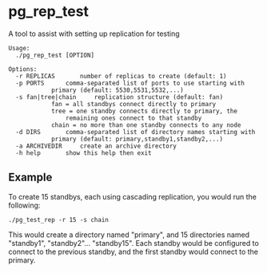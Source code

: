 pg_rep_test
===========

A tool to assist with setting up replication for testing

	Usage:
	  ./pg_rep_test [OPTION]
	
	Options:
	  -r REPLICAS		number of replicas to create (default: 1)
	  -p PORTS		comma-separated list of ports to use starting with
				primary (default: 5530,5531,5532,...)
	  -s fan|tree|chain 	replication structure (default: fan)
				fan = all standbys connect directly to primary
				tree = one standby connects directly to primary, the
					remaining ones connect to that standby
				chain = no more than one standby connects to any node
	  -d DIRS		comma-separated list of directory names starting with
				primary (default: primary,standby1,standby2,...)
	  -a ARCHIVEDIR		create an archive directory
	  -h help		show this help then exit

## Example

To create 15 standbys, each using cascading replication, you would run the following:

`./pg_test_rep -r 15 -s chain`

This would create a directory named "primary", and 15 directories named
"standby1", "standby2"... "standby15".  Each standby would be configured
to connect to the previous standby, and the first standby would connect
to the primary.
